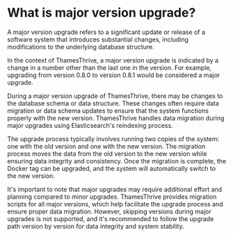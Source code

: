 # What is major version upgrade?

A major version upgrade refers to a significant update or release of a software system that introduces substantial
changes, including modifications to the underlying database structure.

In the context of ThamesThrive, a major version upgrade is indicated by a change in a number other than the last one in the
version. For example, upgrading from version 0.8.0 to version 0.8.1 would be considered a major upgrade.

During a major version upgrade of ThamesThrive, there may be changes to the database schema or data structure. These changes
often require data migration or data schema updates to ensure that the system functions properly with the new version.
ThamesThrive handles data migration during major upgrades using Elasticsearch's reindexing process.

The upgrade process typically involves running two copies of the system: one with the old version and one with the new
version. The migration process moves the data from the old version to the new version while ensuring data integrity and
consistency. Once the migration is complete, the Docker tag can be upgraded, and the system will automatically switch to
the new version.

It's important to note that major upgrades may require additional effort and planning compared to minor upgrades.
ThamesThrive provides migration scripts for all major versions, which help facilitate the upgrade process and ensure proper
data migration. However, skipping versions during major upgrades is not supported, and it's recommended to follow the
upgrade path version by version for data integrity and system stability.
